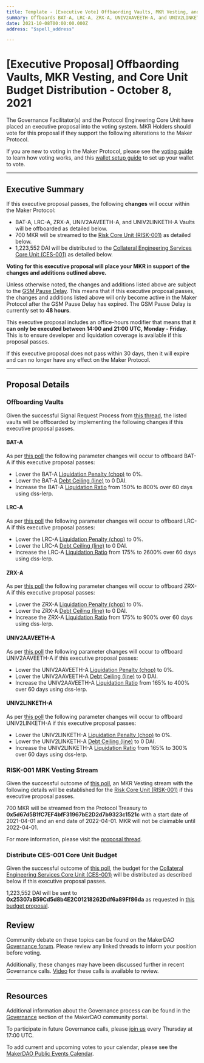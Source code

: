 ```yaml
---
title: Template - [Executive Vote] Offbaording Vaults, MKR Vesting, and Core Unit Budget Distribution - October 8, 2021
summary: Offboards BAT-A, LRC-A, ZRX-A, UNIV2AAVEETH-A, and UNIV2LINKETH-A Vaults, establishes MKR vesting stream for RISK-001, and distributes the Core Unit Budget for CES-001.
date: 2021-10-08T00:00:00.000Z
address: "$spell_address"

---
```

# [Executive Proposal] Offbaording Vaults, MKR Vesting, and Core Unit Budget Distribution - October 8, 2021

The Governance Facilitator(s) and the Protocol Engineering Core Unit have placed an executive proposal into the voting system. MKR Holders should vote for this proposal if they support the following alterations to the Maker Protocol.

If you are new to voting in the Maker Protocol, please see the [voting guide](https://community-development.makerdao.com/en/learn/governance/how-voting-works/) to learn how voting works, and this [wallet setup guide](https://community-development.makerdao.com/en/learn/governance/voting-setup/) to set up your wallet to vote.

---

## Executive Summary

If this executive proposal passes, the following **changes** will occur within the Maker Protocol:
- BAT-A, LRC-A, ZRX-A, UNIV2AAVEETH-A, and UNIV2LINKETH-A Vaults will be offboarded as detailed below.
- 700 MKR will be streamed to the [Risk Core Unit (RISK-001)](https://mips.makerdao.com/mips/details/MIP39c2SP2) as detailed below.
- 1,223,552 DAI will be distributed to the [Collateral Engineering Services Core Unit (CES-001)](https://mips.makerdao.com/mips/details/MIP39c2SP20) as detailed below.

**Voting for this executive proposal will place your MKR in support of the changes and additions outlined above.**

Unless otherwise noted, the changes and additions listed above are subject to the [GSM Pause Delay](https://community-development.makerdao.com/en/learn/governance/param-gsm-pause-delay). This means that if this executive proposal passes, the changes and additions listed above will only become active in the Maker Protocol after the GSM Pause Delay has expired. The GSM Pause Delay is currently set to **48 hours**.

This executive proposal includes an office-hours modifier that means that it **can only be executed between 14:00 and 21:00 UTC, Monday - Friday**. This is to ensure developer and liquidation coverage is available if this proposal passes.

If this executive proposal does not pass within 30 days, then it will expire and can no longer have any effect on the Maker Protocol.

---

## Proposal Details

### Offboarding Vaults

Given the successful Signal Request Process from [this thread](https://forum.makerdao.com/t/signal-request-offboard-mana-bat-zrx-lrc-univ2-linketh-and-univ2-aaveeth/10467), the listed vaults will be offboarded by implementing the following changes if this executive proposal passes.

#### BAT-A

As per [this poll](https://vote.makerdao.com/polling/QmWJfX8U?network=mainnet#poll-detail) the following parameter changes will occur to offboard BAT-A if this executive proposal passes:

* Lower the BAT-A [Liquidation Penalty (chop)](https://makerdao.world/en/learn/governance/param-liquidation-penalty/) to 0%.
* Lower the BAT-A [Debt Ceiling (line)](https://makerdao.world/en/learn/governance/param-debt-ceiling) to 0 DAI.
* Increase the BAT-A [Liquidation Ratio](https://makerdao.world/en/learn/governance/param-liquidation-ratio/) from 150% to 800% over 60 days using dss-lerp.

#### LRC-A

As per [this poll](https://vote.makerdao.com/polling/QmUx9LVs?network=mainnet#poll-detail) the following parameter changes will occur to offboard LRC-A if this executive proposal passes:

* Lower the LRC-A [Liquidation Penalty (chop)](https://makerdao.world/en/learn/governance/param-liquidation-penalty/) to 0%.
* Lower the LRC-A [Debt Ceiling (line)](https://makerdao.world/en/learn/governance/param-debt-ceiling) to 0 DAI.
* Increase the LRC-A [Liquidation Ratio](https://makerdao.world/en/learn/governance/param-liquidation-ratio/) from 175% to 2600% over 60 days using dss-lerp.

#### ZRX-A

As per [this poll](https://vote.makerdao.com/polling/QmPfuF2W?network=mainnet#poll-detail) the following parameter changes will occur to offboard ZRX-A if this executive proposal passes:

* Lower the ZRX-A [Liquidation Penalty (chop)](https://makerdao.world/en/learn/governance/param-liquidation-penalty/) to 0%.
* Lower the ZRX-A [Debt Ceiling (line)](https://makerdao.world/en/learn/governance/param-debt-ceiling) to 0 DAI.
* Increase the ZRX-A [Liquidation Ratio](https://makerdao.world/en/learn/governance/param-liquidation-ratio/) from 175% to 900% over 60 days using dss-lerp.

#### UNIV2AAVEETH-A

As per [this poll](https://vote.makerdao.com/polling/QmcuJHkq?network=mainnet#poll-detail) the following parameter changes will occur to offboard UNIV2AAVEETH-A if this executive proposal passes:

* Lower the UNIV2AAVEETH-A [Liquidation Penalty (chop)](https://makerdao.world/en/learn/governance/param-liquidation-penalty/) to 0%.
* Lower the UNIV2AAVEETH-A [Debt Ceiling (line)](https://makerdao.world/en/learn/governance/param-debt-ceiling) to 0 DAI.
* Increase the UNIV2AAVEETH-A [Liquidation Ratio](https://makerdao.world/en/learn/governance/param-liquidation-ratio/) from 165% to 400% over 60 days using dss-lerp.

#### UNIV2LINKETH-A

As per [this poll](https://vote.makerdao.com/polling/Qmd7DPye?network=mainnet#poll-detail) the following parameter changes will occur to offboard UNIV2LINKETH-A if this executive proposal passes:

* Lower the UNIV2LINKETH-A [Liquidation Penalty (chop)](https://makerdao.world/en/learn/governance/param-liquidation-penalty/) to 0%.
* Lower the UNIV2LINKETH-A [Debt Ceiling (line)](https://makerdao.world/en/learn/governance/param-debt-ceiling) to 0 DAI.
* Increase the UNIV2LINKETH-A [Liquidation Ratio](https://makerdao.world/en/learn/governance/param-liquidation-ratio/) from 165% to 300% over 60 days using dss-lerp.

### RISK-001 MRK Vesting Stream

Given the successful outcome of [this poll](https://vote.makerdao.com/polling/QmUAXKm4?network=mainnet#poll-detail), an MKR Vesting stream  with the following details will be established for the [Risk Core Unit (RISK-001)](https://mips.makerdao.com/mips/details/MIP39c2SP2) if this executive proposal passes.

700 MKR will be streamed from the Protocol Treasury to **0x5d67d5B1fC7EF4bfF31967bE2D2d7b9323c1521c** with a start date of 2021-04-01 and an end date of 2022-04-01. MKR will not be claimable until 2022-04-01.

For more information, please visit the [proposal thread](https://forum.makerdao.com/t/mip40c3-sp25-risk-core-unit-mkr-compensation-risk-001/9788). 

### Distribute CES-001 Core Unit Budget

Given the successful outcome of [this poll](https://vote.makerdao.com/polling/QmbM8u7Q?network=mainnet#poll-detail), the budget for the [Collateral Engineering Services Core Unit (CES-001)](https://mips.makerdao.com/mips/details/MIP39c2SP20) will be distributed as described below if this executive proposal passes.

1,223,552 DAI will be sent to **0x25307aB59Cd5d8b4E2C01218262Ddf6a89Ff86da** as requested in [this budget proposal](https://mips.makerdao.com/mips/details/MIP40c3SP30).

## Review

Community debate on these topics can be found on the MakerDAO [Governance forum](https://forum.makerdao.com/). Please review any linked threads to inform your position before voting.

Additionally, these changes may have been discussed further in recent Governance calls. [Video](https://www.youtube.com/playlist?list=PLLzkWCj8ywWNq5-90-Id6VPSsrk4OWVan) for these calls is available to review.

---

## Resources

Additional information about the Governance process can be found in the [Governance](https://community-development.makerdao.com/en/learn/governance) section of the MakerDAO community portal.

To participate in future Governance calls, please [join us](https://github.com/makerdao/community/tree/master/governance/governance-and-risk-meetings) every Thursday at 17:00 UTC.

To add current and upcoming votes to your calendar, please see the [MakerDAO Public Events Calendar](https://calendar.google.com/calendar/embed?src=makerdao.com_3efhm2ghipksegl009ktniomdk%40group.calendar.google.com&ctz=UTC&mode=week&showCalendars=0&showPrint=0).
